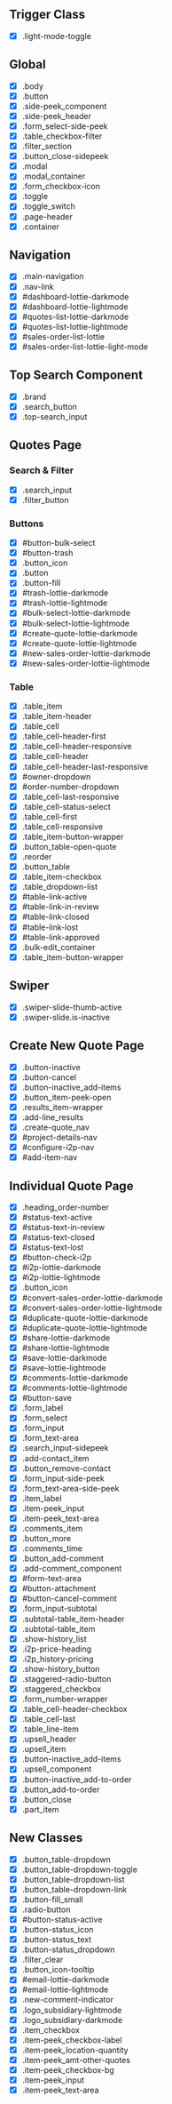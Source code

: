 ## Trigger Class

- [x] .light-mode-toggle

## Global

- [x] .body
- [x] .button
- [x] .side-peek_component
- [x] .side-peek_header
- [x] .form_select-side-peek
- [x] .table_checkbox-filter
- [x] .filter_section
- [x] .button_close-sidepeek
- [x] .modal
- [x] .modal_container
- [x] .form_checkbox-icon
- [x] .toggle
- [x] .toggle_switch
- [x] .page-header
- [x] .container

## Navigation

- [x] .main-navigation
- [x] .nav-link
- [x] #dashboard-lottie-darkmode
- [x] #dashboard-lottie-lightmode
- [x] #quotes-list-lottie-darkmode
- [x] #quotes-list-lottie-lightmode
- [x] #sales-order-list-lottie
- [x] #sales-order-list-lottie-light-mode

## Top Search Component

- [x] .brand
- [x] .search_button
- [x] .top-search_input

## Quotes Page

### Search & Filter

- [x] .search_input
- [x] .filter_button

### Buttons

- [x] #button-bulk-select
- [x] #button-trash
- [x] .button_icon
- [x] .button
- [x] .button-fill
- [x] #trash-lottie-darkmode
- [x] #trash-lottie-lightmode
- [x] #bulk-select-lottie-darkmode
- [x] #bulk-select-lottie-lightmode
- [x] #create-quote-lottie-darkmode
- [x] #create-quote-lottie-lightmode
- [x] #new-sales-order-lottie-darkmode
- [x] #new-sales-order-lottie-lightmode

### Table

- [x] .table_item
- [x] .table_item-header
- [x] .table_cell
- [x] .table_cell-header-first
- [x] .table_cell-header-responsive
- [x] .table_cell-header
- [x] .table_cell-header-last-responsive
- [x] #owner-dropdown
- [x] #order-number-dropdown
- [x] .table_cell-last-responsive
- [x] .table_cell-status-select
- [x] .table_cell-first
- [x] .table_cell-responsive
- [x] .table_item-button-wrapper
- [x] .button_table-open-quote
- [x] .reorder
- [x] .button_table
- [x] .table_item-checkbox
- [x] .table_dropdown-list
- [x] #table-link-active
- [x] #table-link-in-review
- [x] #table-link-closed
- [x] #table-link-lost
- [x] #table-link-approved
- [x] .bulk-edit_container
- [x] .table_item-button-wrapper

## Swiper

- [x] .swiper-slide-thumb-active
- [x] .swiper-slide.is-inactive

## Create New Quote Page

- [x] .button-inactive
- [x] .button-cancel
- [x] .button-inactive_add-items
- [x] .button_item-peek-open
- [x] .results_item-wrapper
- [x] .add-line_results
- [x] .create-quote_nav
- [x] #project-details-nav
- [x] #configure-i2p-nav
- [x] #add-item-nav

## Individual Quote Page

- [x] .heading_order-number
- [x] #status-text-active
- [x] #status-text-in-review
- [x] #status-text-closed
- [x] #status-text-lost
- [x] #button-check-i2p
- [x] #i2p-lottie-darkmode
- [x] #i2p-lottie-lightmode
- [x] .button_icon
- [x] #convert-sales-order-lottie-darkmode
- [x] #convert-sales-order-lottie-lightmode
- [x] #duplicate-quote-lottie-darkmode
- [x] #duplicate-quote-lottie-lightmode
- [x] #share-lottie-darkmode
- [x] #share-lottie-lightmode
- [x] #save-lottie-darkmode
- [x] #save-lottie-lightmode
- [x] #comments-lottie-darkmode
- [x] #comments-lottie-lightmode
- [x] #button-save
- [x] .form_label
- [x] .form_select
- [x] .form_input
- [x] .form_text-area
- [x] .search_input-sidepeek
- [x] .add-contact_item
- [x] .button_remove-contact
- [x] .form_input-side-peek
- [x] .form_text-area-side-peek
- [x] .item_label
- [x] .item-peek_input
- [x] .item-peek_text-area
- [x] .comments_item
- [x] .button_more
- [x] .comments_time
- [x] .button_add-comment
- [x] .add-comment_component
- [x] #form-text-area
- [x] #button-attachment
- [x] #button-cancel-comment
- [x] .form_input-subtotal
- [x] .subtotal-table_item-header
- [x] .subtotal-table_item
- [x] .show-history_list
- [x] .i2p-price-heading
- [x] .i2p_history-pricing
- [x] .show-history_button
- [x] .staggered-radio-button
- [x] .staggered_checkbox
- [x] .form_number-wrapper
- [x] .table_cell-header-checkbox
- [x] .table_cell-last
- [x] .table_line-item
- [x] .upsell_header
- [x] .upsell_item
- [x] .button-inactive_add-items
- [x] .upsell_component
- [x] .button-inactive_add-to-order
- [x] .button_add-to-order
- [x] .button_close
- [x] .part_item

## New Classes

- [x] .button_table-dropdown
- [x] .button_table-dropdown-toggle
- [x] .button_table-dropdown-list
- [x] .button_table-dropdown-link
- [x] .button-fill_small
- [x] .radio-button
- [x] #button-status-active
- [x] .button-status_icon
- [x] .button-status_text
- [x] .button-status_dropdown
- [x] .filter_clear
- [x] .button_icon-tooltip
- [x] #email-lottie-darkmode
- [x] #email-lottie-lightmode
- [x] .new-comment-indicator
- [x] .logo_subsidiary-lightmode
- [x] .logo_subsidiary-darkmode
- [x] .item_checkbox
- [x] .item-peek_checkbox-label
- [x] .item-peek_location-quantity
- [x] .item-peek_amt-other-quotes
- [x] .item-peek_checkbox-bg
- [x] .item-peek_input
- [x] .item-peek_text-area
